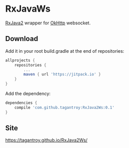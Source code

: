 # RxJavaWs 

[RxJava2](http://github.com/ReactiveX/RxJava) wrapper for [OkHttp](https://github.com/square/okhttp) websocket.

Download
--------
Add it in your root build.gradle at the end of repositories:
```groovy
allprojects {
    repositories {
        ...
        maven { url 'https://jitpack.io' }
    }
}
```
Add the dependency:
```groovy
dependencies {
    compile 'com.github.tagantroy:RxJava2Ws:0.1'
}
```

Site
-------
https://tagantroy.github.io/RxJava2Ws/


